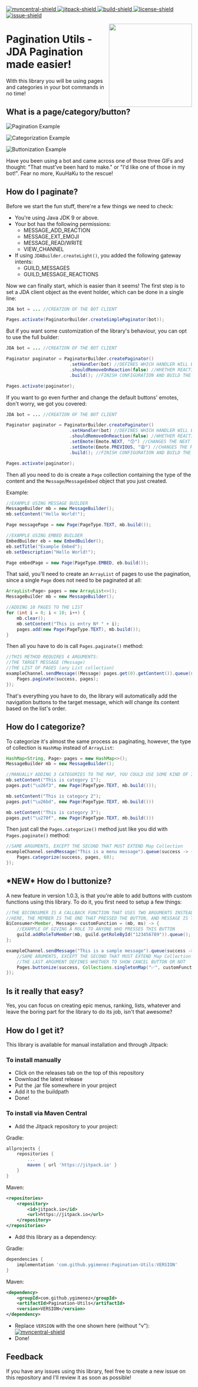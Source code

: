 [build]: https://github.com/ygimenez/PaginationUtils/tree/master
[jitpack]: https://jitpack.io/#ygimenez/PaginationUtils
[mvncentral]: https://mvnrepository.com/artifact/com.github.ygimenez/Pagination-Utils
[license]: https://github.com/ygimenez/PaginationUtils/blob/master/LICENSE
[issue]: https://github.com/ygimenez/PaginationUtils/issues
[build-shield]: https://img.shields.io/github/workflow/status/ygimenez/PaginationUtils/Java%20CI?label=Build
[jitpack-shield]: https://img.shields.io/badge/Download-Jitpack-success
[mvncentral-shield]: https://img.shields.io/maven-central/v/com.github.ygimenez/Pagination-Utils?label=Maven%20Central
[license-shield]: https://img.shields.io/github/license/ygimenez/PaginationUtils?color=lightgrey&label=License
[issue-shield]: https://img.shields.io/github/issues/ygimenez/PaginationUtils?label=Issues
[ ![mvncentral-shield][] ][mvncentral]
[ ![jitpack-shield][] ][jitpack]
[ ![build-shield][] ][build]
[ ![license-shield][] ][license]
[ ![issue-shield][] ][issue]

<img align="right" src="https://raw.githubusercontent.com/ygimenez/Pagination-Utils/master/icon.png" height=225 width=225>

# Pagination Utils - JDA Pagination made easier!

With this library you will be using pages and categories in your bot commands in no time!

## What is a page/category/button?

![Pagination Example](https://i.imgur.com/5Cain0U.gif)

![Categorization Example](https://i.imgur.com/AEusZQ1.gif)

![Buttonization Example](https://i.imgur.com/4PBVoTn.gif)

Have you been using a bot and came across one of those three GIFs and thought: "That must've been hard to make." or "I'd like one of those in my bot!". Fear no more, KuuHaKu to the rescue!

## How do I paginate?

Before we start the fun stuff, there're a few things we need to check:
- You're using Java JDK 9 or above.
- Your bot has the following permissions:
    - MESSAGE_ADD_REACTION
    - MESSAGE_EXT_EMOJI
    - MESSAGE_READ/WRITE
    - VIEW_CHANNEL
- If using `JDABuilder.createLight()`, you added the following gateway intents:
    - GUILD_MESSAGES
    - GUILD_MESSAGE_REACTIONS

Now we can finally start, which is easier than it seems! The first step is to set a JDA client object as the event holder, which can be done in a single line:

```java
JDA bot = ... //CREATION OF THE BOT CLIENT

Pages.activate(PaginatorBuilder.createSimplePaginator(bot));
```

But if you want some customization of the library's behaviour, you can opt to use the full builder:

```java
JDA bot = ... //CREATION OF THE BOT CLIENT

Paginator paginator = PaginatorBuilder.createPaginator()
                        .setHandler(bot) //DEFINES WHICH HANDLER WILL BE USED
                        .shouldRemoveOnReaction(false) //WHETHER REACTIONS WILL BE REMOVED ON CLICK
                        .build(); //FINISH CONFIGURATION AND BUILD THE OBJECT

Pages.activate(paginator);
```

If you want to go even further and change the default buttons' emotes, don't worry, we got you covered:

```java
JDA bot = ... //CREATION OF THE BOT CLIENT

Paginator paginator = PaginatorBuilder.createPaginator()
                        .setHandler(bot) //DEFINES WHICH HANDLER WILL BE USED
                        .shouldRemoveOnReaction(false) //WHETHER REACTIONS WILL BE REMOVED ON CLICK
                        .setEmote(Emote.NEXT, "😙") //CHANGES THE NEXT BUTTON TO 😙
                        .setEmote(Emote.PREVIOUS, "😩") //CHANGES THE PREVIOUS BUTTON TO 😩
                        .build(); //FINISH CONFIGURATION AND BUILD THE OBJECT

Pages.activate(paginator);
```

Then all you need to do is create a `Page` collection containing the type of the content and the `Message`/`MessageEmbed` object that you just created.

Example:

```java
//EXAMPLE USING MESSAGE BUILDER
MessageBuilder mb = new MessageBuilder();
mb.setContent("Hello World!");

Page messagePage = new Page(PageType.TEXT, mb.build());

//EXAMPLE USING EMBED BUILDER
EmbedBuilder eb = new EmbedBuilder();
eb.setTitle("Example Embed");
eb.setDescription("Hello World!");

Page embedPage = new Page(PageType.EMBED, eb.build());
```

That said, you'll need to create an `ArrayList` of pages to use the pagination, since a single `Page` does not need to be paginated at all:

```java
ArrayList<Page> pages = new ArrayList<>();
MessageBuilder mb = new MessageBuilder();

//ADDING 10 PAGES TO THE LIST
for (int i = 0; i < 10; i++) {
    mb.clear();
    mb.setContent("This is entry Nº " + i);
    pages.add(new Page(PageType.TEXT), mb.build());
}
```

Then all you have to do is call `Pages.paginate()` method:

```java
//THIS METHOD REQUIRES 4 ARGUMENTS:
//THE TARGET MESSAGE (Message)
//THE LIST OF PAGES (any List collection)
exampleChannel.sendMessage((Message) pages.get(0).getContent()).queue(success -> {
    Pages.paginate(success, pages);
});
```

That's everything you have to do, the library will automatically add the navigation buttons to the target message, which will change its content based on the list's order.

## How do I categorize?

To categorize it's almost the same process as paginating, however, the type of collection is `HashMap` instead of `ArrayList`:

```java
HashMap<String, Page> pages = new HashMap<>();
MessageBuilder mb = new MessageBuilder();

//MANUALLY ADDING 3 CATEGORIES TO THE MAP, YOU COULD USE SOME KIND OF ITERATION TO FILL IT (Map key must be a emoji's unicode or emote name - See https://emojipedia.org/ for unicodes)
mb.setContent("This is category 1");
pages.put("\u26f3", new Page(PageType.TEXT, mb.build()));

mb.setContent("This is category 2");
pages.put("\u26bd", new Page(PageType.TEXT, mb.build()))

mb.setContent("This is category 3");
pages.put("\u270f", new Page(PageType.TEXT, mb.build()))
```

Then just call the `Pages.categorize()` method just like you did with `Pages.paginate()` method:

```java
//SAME ARGUMENTS, EXCEPT THE SECOND THAT MUST EXTEND Map Collection
exampleChannel.sendMessage("This is a menu message").queue(success -> {
    Pages.categorize(success, pages, 60);
});
```

## \*NEW\* How do I buttonize?

A new feature in version 1.0.3, is that you're able to add buttons with custom functions using this library. To do it, you first need to setup a few things:

```java
//THE BICONSUMER IS A CALLBACK FUNCTION THAT USES TWO ARGUMENTS INSTEAD OF ONE
//HERE, THE MEMBER IS THE ONE THAT PRESSED THE BUTTON, AND MESSAGE IS THE BUTTONIZED MESSAGE ITSELF
BiConsumer<Member, Message> customFunction = (mb, ms) -> {
    //EXAMPLE OF GIVING A ROLE TO ANYONE WHO PRESSES THIS BUTTON
    guild.addRoleToMember(mb, guild.getRoleById("123456789")).queue();
};

exampleChannel.sendMessage("This is a sample message").queue(success -> {
    //SAME ARUMENTS, EXCEPT THE SECOND THAT MUST EXTEND Map Collection
    //THE LAST ARGUMENT DEFINES WHETHER TO SHOW CANCEL BUTTON OR NOT
    Pages.buttonize(success, Collections.singletonMap("✅", customFunction), false);
});
```

## Is it really that easy?

Yes, you can focus on creating epic menus, ranking, lists, whatever and leave the boring part for the library to do its job, isn't that awesome?

## How do I get it?

This library is available for manual installation and through Jitpack:

### To install manually
* Click on the releases tab on the top of this repository
* Download the latest release
* Put the .jar file somewhere in your project
* Add it to the buildpath
* Done!

### To install via Maven Central
* Add the Jitpack repository to your project:

Gradle:

```gradle
allprojects {
    repositories {
        ...
        maven { url 'https://jitpack.io' }
    }
}
```

Maven:

```xml
<repositories>
    <repository>
        <id>jitpack.io</id>
        <url>https://jitpack.io</url>
    </repository>
</repositories>
```

* Add this library as a dependency:

Gradle:

```gradle
dependencies {
    implementation 'com.github.ygimenez:Pagination-Utils:VERSION'
}
```

Maven:

```xml
<dependency>
    <groupId>com.github.ygimenez</groupId>
    <artifactId>Pagination-Utils</artifactId>
    <version>VERSION</version>
</dependency>
```

* Replace `VERSION` with the one shown here (without "v"): [ ![mvncentral-shield][] ][mvncentral]
* Done!

## Feedback

If you have any issues using this library, feel free to create a new issue on this repository and I'll review it as soon as possible!
